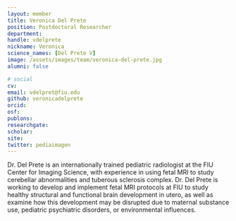 ```yaml
---
layout: member
title: Veronica Del Prete
position: Postdoctoral Researcher
department:
handle: vdelprete
nickname: Veronica
science_names: [Del Prete V]
image: /assets/images/team/veronica-del-prete.jpg
alumni: false

# social
cv:
email: vdelpret@fiu.edu
github: veronicadelprete
orcid:
osf:
publons:
researchgate:
scholar:
site:
twitter: pediaimagen
---
```

Dr. Del Prete is an internationally trained pediatric radiologist at the FIU Center for Imaging Science, with experience in using fetal MRI to study cerebellar abnormalities and tuberous sclerosis complex. Dr. Del Prete is working to develop and implement fetal MRI protocols at FIU to study healthy structural and functional brain development in utero, as well as examine how this development may be disrupted due to maternal substance use, pediatric psychiatric disorders, or environmental influences.

